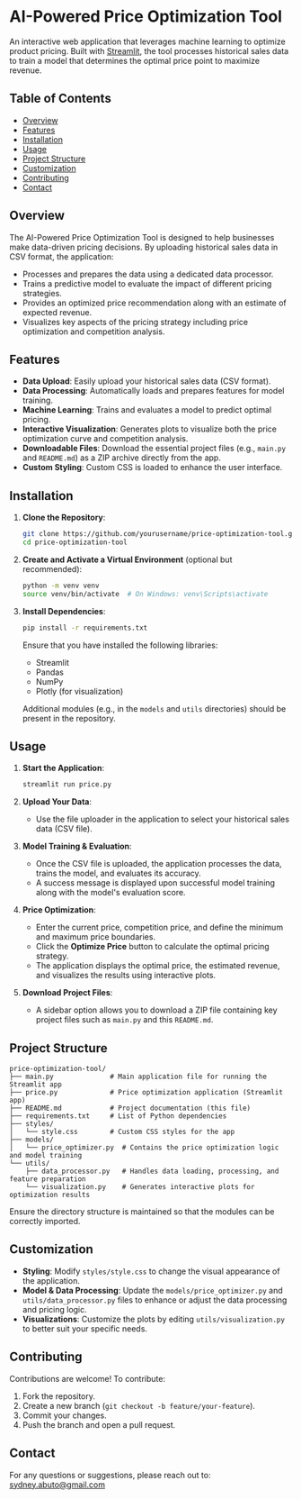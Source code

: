 

# AI-Powered Price Optimization Tool

An interactive web application that leverages machine learning to optimize product pricing. Built with [Streamlit](https://streamlit.io/), the tool processes historical sales data to train a model that determines the optimal price point to maximize revenue.

## Table of Contents

- [Overview](#overview)
- [Features](#features)
- [Installation](#installation)
- [Usage](#usage)
- [Project Structure](#project-structure)
- [Customization](#customization)
- [Contributing](#contributing)
- [Contact](#contact)

## Overview

The AI-Powered Price Optimization Tool is designed to help businesses make data-driven pricing decisions. By uploading historical sales data in CSV format, the application:
- Processes and prepares the data using a dedicated data processor.
- Trains a predictive model to evaluate the impact of different pricing strategies.
- Provides an optimized price recommendation along with an estimate of expected revenue.
- Visualizes key aspects of the pricing strategy including price optimization and competition analysis.

## Features

- **Data Upload**: Easily upload your historical sales data (CSV format).
- **Data Processing**: Automatically loads and prepares features for model training.
- **Machine Learning**: Trains and evaluates a model to predict optimal pricing.
- **Interactive Visualization**: Generates plots to visualize both the price optimization curve and competition analysis.
- **Downloadable Files**: Download the essential project files (e.g., `main.py` and `README.md`) as a ZIP archive directly from the app.
- **Custom Styling**: Custom CSS is loaded to enhance the user interface.

## Installation

1. **Clone the Repository**:
    ```bash
    git clone https://github.com/yourusername/price-optimization-tool.git
    cd price-optimization-tool
    ```

2. **Create and Activate a Virtual Environment** (optional but recommended):
    ```bash
    python -m venv venv
    source venv/bin/activate  # On Windows: venv\Scripts\activate
    ```

3. **Install Dependencies**:
    ```bash
    pip install -r requirements.txt
    ```
   Ensure that you have installed the following libraries:
   - Streamlit
   - Pandas
   - NumPy
   - Plotly (for visualization)
   
   Additional modules (e.g., in the `models` and `utils` directories) should be present in the repository.

## Usage

1. **Start the Application**:
    ```bash
    streamlit run price.py
    ```

2. **Upload Your Data**:
   - Use the file uploader in the application to select your historical sales data (CSV file).

3. **Model Training & Evaluation**:
   - Once the CSV file is uploaded, the application processes the data, trains the model, and evaluates its accuracy.
   - A success message is displayed upon successful model training along with the model's evaluation score.

4. **Price Optimization**:
   - Enter the current price, competition price, and define the minimum and maximum price boundaries.
   - Click the **Optimize Price** button to calculate the optimal pricing strategy.
   - The application displays the optimal price, the estimated revenue, and visualizes the results using interactive plots.

5. **Download Project Files**:
   - A sidebar option allows you to download a ZIP file containing key project files such as `main.py` and this `README.md`.

## Project Structure

```
price-optimization-tool/
├── main.py              # Main application file for running the Streamlit app
├── price.py             # Price optimization application (Streamlit app)
├── README.md            # Project documentation (this file)
├── requirements.txt     # List of Python dependencies
├── styles/
│   └── style.css        # Custom CSS styles for the app
├── models/
│   └── price_optimizer.py  # Contains the price optimization logic and model training
└── utils/
    ├── data_processor.py   # Handles data loading, processing, and feature preparation
    └── visualization.py    # Generates interactive plots for optimization results
```

Ensure the directory structure is maintained so that the modules can be correctly imported.

## Customization

- **Styling**: Modify `styles/style.css` to change the visual appearance of the application.
- **Model & Data Processing**: Update the `models/price_optimizer.py` and `utils/data_processor.py` files to enhance or adjust the data processing and pricing logic.
- **Visualizations**: Customize the plots by editing `utils/visualization.py` to better suit your specific needs.

## Contributing

Contributions are welcome! To contribute:
1. Fork the repository.
2. Create a new branch (`git checkout -b feature/your-feature`).
3. Commit your changes.
4. Push the branch and open a pull request.

## Contact

For any questions or suggestions, please reach out to:
sydney.abuto@gmail.com
